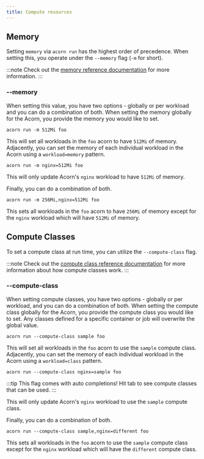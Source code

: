 ```yaml
---
title: Compute resources
---
```


## Memory
Setting `memory` via `acorn run` has the highest order of precedence. When setting this, you operate under the `--memory` flag (`-m` for short).

:::note
Check out the [memory reference documentation](100-reference/06-compute-resources.md#memory) for more information.
:::

### --memory
When setting this value, you have two options - globally or per workload and you can do a combination of both. When setting the memory globally for the Acorn, you provide the memory you would like to set.

```console
acorn run -m 512Mi foo
```

This will set all workloads in the `foo` acorn to have `512Mi` of memory. Adjacently, you can set the memory of each individual workload in the Acorn using a `workload=memory` pattern. 

```console
acorn run -m nginx=512Mi foo
```

This will only update Acorn's `nginx` workload to have `512Mi` of memory.

Finally, you can do a combination of both.

```console
acorn run -m 256Mi,nginx=512Mi foo
```

This sets all workloads in the `foo` acorn to have `256Mi` of memory except for the `nginx` workload which will have `512Mi` of memory.

## Compute Classes
To set a compute class at run time, you can utilize the `--compute-class` flag.

:::note
Check out the [compute class reference documentation](100-reference/06-compute-resources.md#compute-classes) for more information about how compute classes work.
:::

### --compute-class

When setting compute classes, you have two options - globally or per workload, and you can do a combination of both. When setting the compute class globally for the Acorn, you provide the compute class you would like to set. Any classes defined for a specific container or job will overwrite the global value.

```console
acorn run --compute-class sample foo
```

This will set all workloads in the `foo` acorn to use the `sample` compute class. Adjacently, you can set the memory of each individual workload in the Acorn using a `workload=class` pattern. 

```console
acorn run --compute-class nginx=sample foo
```

:::tip
This flag comes with auto completions! Hit tab to see compute classes that can be used.
:::

This will only update Acorn's `nginx` workload to use the `sample` compute class.

Finally, you can do a combination of both.

```console
acorn run --compute-class sample,nginx=different foo
```

This sets all workloads in the `foo` acorn to use the `sample` compute class except for the `nginx` workload which will have the `different` compute class.
